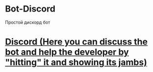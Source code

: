 # Bot-Discord
Простой дискорд бот
# [Discord (Here you can discuss the bot and help the developer by "hitting" it and showing its jambs) ](https://discord.gg/VD9SchERNH)
